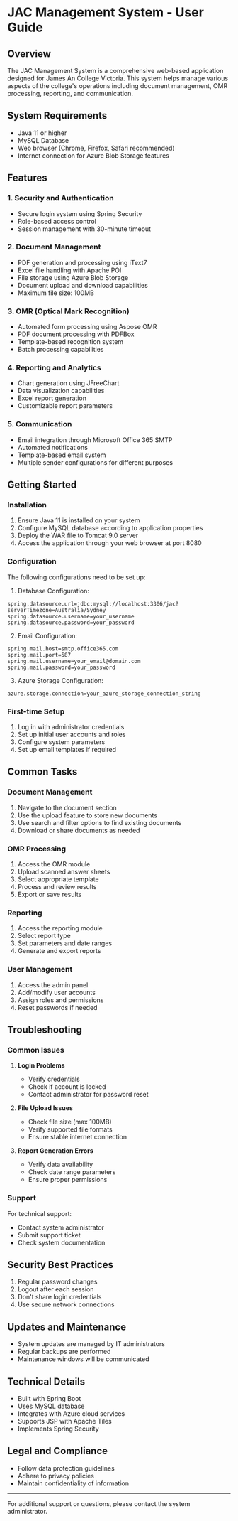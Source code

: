 # JAC Management System - User Guide

## Overview
The JAC Management System is a comprehensive web-based application designed for James An College Victoria. This system helps manage various aspects of the college's operations including document management, OMR processing, reporting, and communication.

## System Requirements
- Java 11 or higher
- MySQL Database
- Web browser (Chrome, Firefox, Safari recommended)
- Internet connection for Azure Blob Storage features

## Features

### 1. Security and Authentication
- Secure login system using Spring Security
- Role-based access control
- Session management with 30-minute timeout

### 2. Document Management
- PDF generation and processing using iText7
- Excel file handling with Apache POI
- File storage using Azure Blob Storage
- Document upload and download capabilities
- Maximum file size: 100MB

### 3. OMR (Optical Mark Recognition)
- Automated form processing using Aspose OMR
- PDF document processing with PDFBox
- Template-based recognition system
- Batch processing capabilities

### 4. Reporting and Analytics
- Chart generation using JFreeChart
- Data visualization capabilities
- Excel report generation
- Customizable report parameters

### 5. Communication
- Email integration through Microsoft Office 365 SMTP
- Automated notifications
- Template-based email system
- Multiple sender configurations for different purposes

## Getting Started

### Installation
1. Ensure Java 11 is installed on your system
2. Configure MySQL database according to application properties
3. Deploy the WAR file to Tomcat 9.0 server
4. Access the application through your web browser at port 8080

### Configuration
The following configurations need to be set up:

1. Database Configuration:
```properties
spring.datasource.url=jdbc:mysql://localhost:3306/jac?serverTimezone=Australia/Sydney
spring.datasource.username=your_username
spring.datasource.password=your_password
```

2. Email Configuration:
```properties
spring.mail.host=smtp.office365.com
spring.mail.port=587
spring.mail.username=your_email@domain.com
spring.mail.password=your_password
```

3. Azure Storage Configuration:
```properties
azure.storage.connection=your_azure_storage_connection_string
```

### First-time Setup
1. Log in with administrator credentials
2. Set up initial user accounts and roles
3. Configure system parameters
4. Set up email templates if required

## Common Tasks

### Document Management
1. Navigate to the document section
2. Use the upload feature to store new documents
3. Use search and filter options to find existing documents
4. Download or share documents as needed

### OMR Processing
1. Access the OMR module
2. Upload scanned answer sheets
3. Select appropriate template
4. Process and review results
5. Export or save results

### Reporting
1. Access the reporting module
2. Select report type
3. Set parameters and date ranges
4. Generate and export reports

### User Management
1. Access the admin panel
2. Add/modify user accounts
3. Assign roles and permissions
4. Reset passwords if needed

## Troubleshooting

### Common Issues
1. **Login Problems**
   - Verify credentials
   - Check if account is locked
   - Contact administrator for password reset

2. **File Upload Issues**
   - Check file size (max 100MB)
   - Verify supported file formats
   - Ensure stable internet connection

3. **Report Generation Errors**
   - Verify data availability
   - Check date range parameters
   - Ensure proper permissions

### Support
For technical support:
- Contact system administrator
- Submit support ticket
- Check system documentation

## Security Best Practices
1. Regular password changes
2. Logout after each session
3. Don't share login credentials
4. Use secure network connections

## Updates and Maintenance
- System updates are managed by IT administrators
- Regular backups are performed
- Maintenance windows will be communicated

## Technical Details
- Built with Spring Boot
- Uses MySQL database
- Integrates with Azure cloud services
- Supports JSP with Apache Tiles
- Implements Spring Security

## Legal and Compliance
- Follow data protection guidelines
- Adhere to privacy policies
- Maintain confidentiality of information

---

For additional support or questions, please contact the system administrator. 